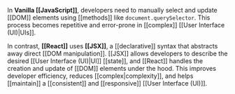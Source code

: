In **Vanilla [[JavaScript]]**, developers need to manually select and update [[DOM]] elements using [[methods]] like `document.querySelector`. This process becomes repetitive and error-prone in [[complex]] [[User Interface (UI)|UIs]].

In contrast, **[[React]]** uses **[[JSX]]**, a [[declarative]] syntax that abstracts away direct [[DOM manipulation]]. [[JSX]] allows developers to describe the desired [[User Interface (UI)|UI]] [[state]], and [[React]] handles the creation and update of [[DOM]] elements under the hood. This improves developer efficiency, reduces [[complex|complexity]], and helps [[maintain]] a [[consistent]] and [[responsive]] [[User Interface (UI)]].